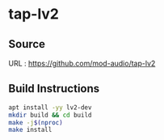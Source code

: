 # tap-lv2

## Source
URL : https://github.com/mod-audio/tap-lv2

## Build Instructions
```sh
apt install -yy lv2-dev
mkdir build && cd build
make -j$(nproc)
make install
```
